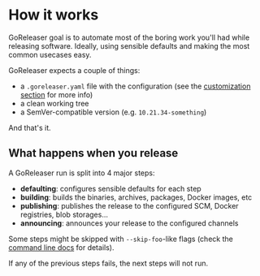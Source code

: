 # How it works

GoReleaser goal is to automate most of the boring work you'll had while releasing software.
Ideally, using sensible defaults and making the most common usecases easy.

GoReleaser expects a couple of things:

- a `.goreleaser.yaml` file with the configuration (see the [customization section](/customization) for more info)
- a clean working tree
- a SemVer-compatible version (e.g. `10.21.34-something`)

And that's it.

## What happens when you release

A GoReleaser run is split into 4 major steps:

- **defaulting**: configures sensible defaults for each step
- **building**: builds the binaries, archives, packages, Docker images, etc
- **publishing**: publishes the release to the configured SCM, Docker registries, blob storages...
- **announcing**: announces your release to the configured channels

Some steps might be skipped with `--skip-foo`-like flags (check the [command line docs](/cmd/goreleaser/) for details).

If any of the previous steps fails, the next steps will not run.
